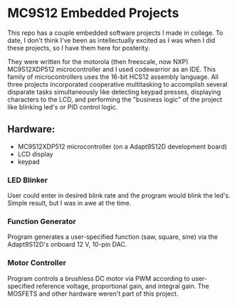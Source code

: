 # MC9S12 Embedded Projects

This repo has a couple embedded software projects I made in college.
To date, I don't think I've been as intellectually excited as I was when I did these projects, so I have them here for posterity.

They were written for the motorola (then freescale, now NXP) MC9S12XDP512 microcontroller and I used codewarrior as an IDE. This family of microcontrollers uses the 16-bit HCS12 assembly language. All three projects
incorporated cooperative multitasking to accomplish several disparate tasks simultaneously like detecting keypad presses, displaying
characters to the LCD, and performing the "business logic" of the project like blinking led's or PID control logic.

## Hardware:

- MC9S12XDP512 microcontroller (on a Adapt9S12D development board)
- LCD display
- keypad

### LED Blinker

User could enter in desired blink rate and the program would blink the led's. Simple result, but I was in awe at the time.

### Function Generator

Program generates a user-specified function (saw, square, sine) via the Adapt9S12D's onboard 12 V, 10-pin DAC.

### Motor Controller

Program controls a brushless DC motor via PWM according to user-specified reference voltage, proportional gain, and integral gain.
The MOSFETS and other hardware weren't part of this project.
